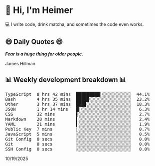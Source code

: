 # 👋 Hi, I'm Heimer

💻 I write code, drink matcha, and sometimes the code even works.

## 😄 Daily Quotes 😄

_**Fear is a huge thing for older people.**_

James Hillman



## 📊 Weekly development breakdown 📊

<pre>TypeScript  8 hrs 42 mins  █████████▎░░░░░░░░░░░  44.1%
Bash        4 hrs 35 mins  ████▉░░░░░░░░░░░░░░░░  23.2%
Other       3 hrs 37 mins  ███▊░░░░░░░░░░░░░░░░░  18.3%
JSON        1 hr 14 mins   █▎░░░░░░░░░░░░░░░░░░░   6.3%
CSS         32 mins        ▌░░░░░░░░░░░░░░░░░░░░   2.7%
Markdown    28 mins        ▍░░░░░░░░░░░░░░░░░░░░   2.4%
YAML        21 mins        ▍░░░░░░░░░░░░░░░░░░░░   1.9%
Public Key  7 mins         ▏░░░░░░░░░░░░░░░░░░░░   0.7%
JavaScript  5 mins         ░░░░░░░░░░░░░░░░░░░░░   0.5%
Git Config  0 secs         ░░░░░░░░░░░░░░░░░░░░░   0.0%
Git         0 secs         ░░░░░░░░░░░░░░░░░░░░░   0.0%
SSH Config  0 secs         ░░░░░░░░░░░░░░░░░░░░░   0.0%</pre>

10/19/2025